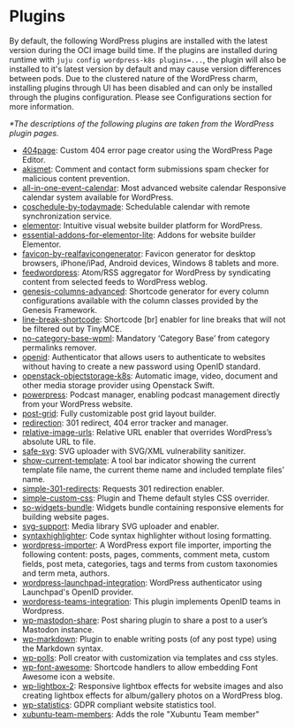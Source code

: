 # Plugins

By default, the following WordPress plugins are installed with the latest version during the OCI
image build time. If the plugins are installed during runtime with
`juju config wordpress-k8s plugins=...`, the plugin will also be installed to it's latest version
by default and may cause version differences between pods.
Due to the clustered nature of the WordPress charm, installing plugins through UI has been disabled
and can only be installed through the plugins configuration. Please see Configurations section for
more information.

_\*The descriptions of the following plugins are taken from the WordPress plugin pages._

- [404page](https://wordpress.org/plugins/404page/): Custom 404 error page creator using the
  WordPress Page Editor.
- [akismet](https://wordpress.org/plugins/akismet/): Comment and contact form submissions spam
  checker for malicious content prevention.
- [all-in-one-event-calendar](https://wordpress.org/plugins/all-in-one-event-calendar/): Most
  advanced website calendar Responsive calendar system available for WordPress.
- [coschedule-by-todaymade](https://wordpress.org/plugins/coschedule-by-todaymade/): Schedulable
  calendar with remote synchronization service.
- [elementor](https://wordpress.org/plugins/elementor/): Intuitive visual website builder platform
  for WordPress.
- [essential-addons-for-elementor-lite](https://wordpress.org/plugins/essential-addons-for-elementor-lite/):
  Addons for website builder Elementor.
- [favicon-by-realfavicongenerator](https://wordpress.org/plugins/favicon-by-realfavicongenerator/):
  Favicon generator for desktop browsers, iPhone/iPad, Android devices, Windows 8 tablets and more.
- [feedwordpress](https://wordpress.org/plugins/feedwordpress/): Atom/RSS aggregator for WordPress by
  syndicating content from selected feeds to WordPress weblog.
- [genesis-columns-advanced](https://wordpress.org/plugins/genesis-columns-advanced/): Shortcode
  generator for every column configurations available with the column classes provided by the
  Genesis Framework.
- [line-break-shortcode](https://wordpress.org/plugins/line-break-shortcode/): Shortcode [br] enabler
  for line breaks that will not be filtered out by TinyMCE.
- [no-category-base-wpml](https://wordpress.org/plugins/no-category-base-wpml/): Mandatory
  ‘Category Base’ from category permalinks remover.
- [openid](https://wordpress.org/plugins/openid/): Authenticator that allows users to authenticate to
  websites without having to create a new password using OpenID standard.
- [openstack-objectstorage-k8s](https://git.launchpad.net/~canonical-sysadmins/wordpress/+git/openstack-objectstorage-k8s):
  Automatic image, video, document and other media storage provider using Openstack Swift.
- [powerpress](https://wordpress.org/plugins/powerpress/): Podcast manager, enabling podcast
  management directly from your WordPress website.
- [post-grid](https://wordpress.org/plugins/post-grid/): Fully customizable post grid layout
  builder.
- [redirection](https://wordpress.org/plugins/redirection/): 301 redirect, 404 error tracker and
  manager.
- [relative-image-urls](https://wordpress.org/plugins/relative-image-urls/): Relative URL enabler
  that overrides WordPress’s absolute URL to file.
- [safe-svg](https://wordpress.org/plugins/safe-svg/): SVG uploader with SVG/XML vulnerability
  sanitizer.
- [show-current-template](https://wordpress.org/plugins/show-current-template/): A tool bar indicator
  showing the current template file name, the current theme name and included template files’ name.
- [simple-301-redirects](https://wordpress.org/plugins/simple-301-redirects/): Requests 301
  redirection enabler.
- [simple-custom-css](https://wordpress.org/plugins/simple-custom-css/): Plugin and Theme default
  styles CSS overrider.
- [so-widgets-bundle](https://wordpress.org/plugins/so-widgets-bundle/): Widgets bundle containing
  responsive elements for building website pages.
- [svg-support](https://wordpress.org/plugins/svg-support/): Media library SVG uploader and
  enabler.
- [syntaxhighlighter](https://wordpress.org/plugins/syntaxhighlighter/): Code syntax highlighter
  without losing formatting.
- [wordpress-importer](https://wordpress.org/plugins/wordpress-importer/): A WordPress export file
  importer, importing the following content: posts, pages, comments, comment meta, custom fields,
  post meta, categories, tags and terms from custom taxonomies and term meta, authors.
- [wordpress-launchpad-integration](https://git.launchpad.net/~canonical-sysadmins/wordpress-launchpad-integration/+git/wordpress-launchpad-integration):
  WordPress authenticator using Launchpad's OpenID provider.
- [wordpress-teams-integration](https://git.launchpad.net/~canonical-sysadmins/wordpress-teams-integration/+git/wordpress-teams-integration):
  This plugin implements OpenID teams in Wordpress.
- [wp-mastodon-share](https://wordpress.org/plugins/wp-mastodon-share/): Post sharing plugin to share
  a post to a user’s Mastodon instance.
- [wp-markdown](https://wordpress.org/plugins/wp-markdown/): Plugin to enable writing posts (of any
  post type) using the Markdown syntax.
- [wp-polls](https://wordpress.org/plugins/wp-polls/): Poll creator with customization via templates
  and css styles.
- [wp-font-awesome](https://wordpress.org/plugins/wp-font-awesome/): Shortcode handlers to allow
  embedding Font Awesome icon a website.
- [wp-lightbox-2](https://wordpress.org/plugins/wp-lightbox-2/): Responsive lightbox effects for
  website images and also creating lightbox effects for album/gallery photos on a WordPress blog.
- [wp-statistics](https://wordpress.org/plugins/wp-statistics/): GDPR compliant website statistics
  tool.
- [xubuntu-team-members](https://git.launchpad.net/~canonical-sysadmins/wordpress/+git/wp-plugin-xubuntu-team-members):
  Adds the role "Xubuntu Team member"
